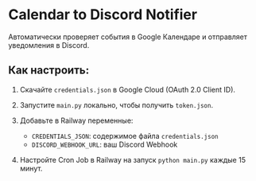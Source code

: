 # Calendar to Discord Notifier

Автоматически проверяет события в Google Календаре и отправляет уведомления в Discord.

## Как настроить:

1. Скачайте `credentials.json` в Google Cloud (OAuth 2.0 Client ID).
2. Запустите `main.py` локально, чтобы получить `token.json`.
3. Добавьте в Railway переменные:
   - `CREDENTIALS_JSON`: содержимое файла `credentials.json`
   - `DISCORD_WEBHOOK_URL`: ваш Discord Webhook

4. Настройте Cron Job в Railway на запуск `python main.py` каждые 15 минут.

